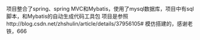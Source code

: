 项目整合了spring、spring MVC和Mybatis，使用了mysql数据库，项目中有sql脚本，和Mybatis的自动生成代码工具包
项目是参照http://blog.csdn.net/zhshulin/article/details/37956105# 模仿搭建的，感谢老铁，666